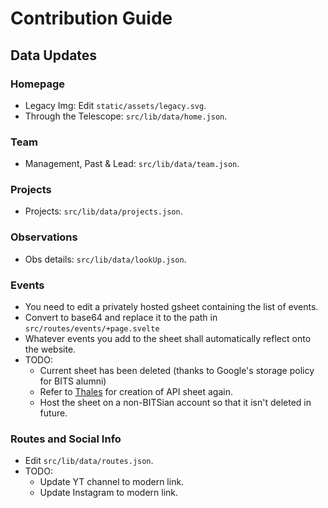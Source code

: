 # Contribution Guide

## Data Updates

### Homepage

- Legacy Img: Edit `static/assets/legacy.svg`.
- Through the Telescope: `src/lib/data/home.json`.

### Team

- Management, Past & Lead: `src/lib/data/team.json`.

### Projects

- Projects: `src/lib/data/projects.json`.

### Observations

- Obs details: `src/lib/data/lookUp.json`.

### Events

- You need to edit a privately hosted gsheet containing the list of events.
- Convert to base64 and replace it to the path in `src/routes/events/+page.svelte`
- Whatever events you add to the sheet shall automatically reflect onto the website.
- TODO:
  - Current sheet has been deleted (thanks to Google's storage policy for BITS alumni)
  - Refer to [Thales](https://thales.sedscelestia.org/docs/Korolev/data/) for creation of API sheet again.
  - Host the sheet on a non-BITSian account so that it isn't deleted in future.

### Routes and Social Info

- Edit `src/lib/data/routes.json`.
- TODO:
  - Update YT channel to modern link.
  - Update Instagram to modern link.
 
